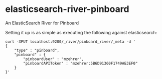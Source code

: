 elasticsearch-river-pinboard
============================

An ElasticSearch River for Pinboard

Setting it up is as simple as executing the following against elasticsearch:

    curl -XPUT localhost:9200/_river/pinboard_river/_meta -d '
    {
        "type" : "pinboard",
        "pinboard" : {
            "pinboardUser" : "mzehrer",
            "pinboardAPIToken" : "mzehrer:5B6D91360F1749AE3EF0"
        }
    }'

